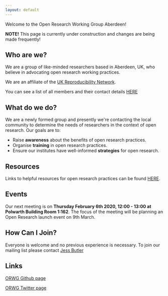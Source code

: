 ```yaml
---
layout: default
---
```


Welcome to the Open Research Working Group Aberdeen! 

**NOTE!** This page is currently under construction and changes are being made frequently!

## Who are we?

We are a group of like-minded researchers based in Aberdeen, UK, who believe in advocating open research working practices. 

We are an affiliate of the [UK Reproducibility Network](https://twitter.com/ukrepro).

You can see a list of all members and their contact details [HERE](./members.md)


## What do we do?

We are a newly formed group and presently we're contacting the local community to determine the needs of researchers in the context of open research. 
Our goals are to:
* Raise **awareness** about the benefits of open research practices.
* Organise **training** in open research practices.
* Ensure our institutes have well-informed **strategies** for open research. 


## Resources

Links to helpful resources for open research practices can be found [HERE](./resources.md).


## Events

Our next meeting is on **Thursday February 6th 2020, 12:00 - 13:00 at Polwarth Building Room 1:162**. The focus of the meeting will be planning an Open Research launch event on 9th March.

## How Can I Join?

Everyone is welcome and no previous experience is necessary. To join our mailing list please contact [Jess Butler](mailto:jessicabutler@abdn.ac.uk)


## Links

[ORWG Github page](https://github.com/ORWG-Aberdeen)

[ORWG Twitter page](https://twitter.com/AberdeenOrwg)
